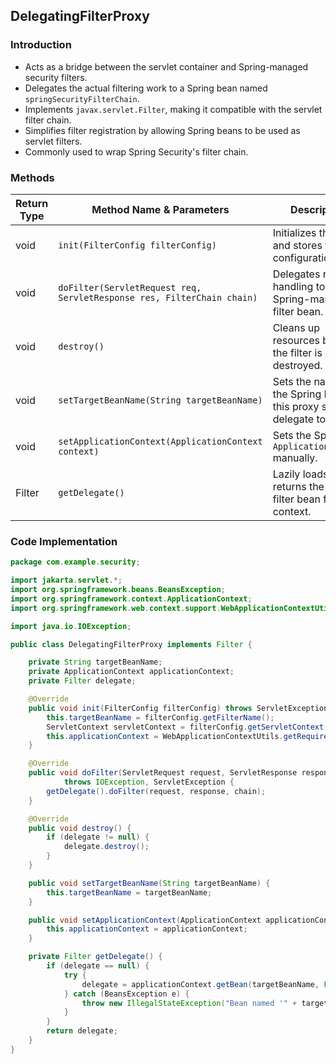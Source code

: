 ## DelegatingFilterProxy

### Introduction
- Acts as a bridge between the servlet container and Spring-managed security filters.
- Delegates the actual filtering work to a Spring bean named `springSecurityFilterChain`.
- Implements `javax.servlet.Filter`, making it compatible with the servlet filter chain.
- Simplifies filter registration by allowing Spring beans to be used as servlet filters.
- Commonly used to wrap Spring Security's filter chain.

### Methods

| Return Type | Method Name & Parameters                      | Description                                                    |
|-------------|-----------------------------------------------|----------------------------------------------------------------|
| void        | `init(FilterConfig filterConfig)`             | Initializes the filter and stores the configuration.           |
| void        | `doFilter(ServletRequest req, ServletResponse res, FilterChain chain)` | Delegates request handling to the Spring-managed filter bean.  |
| void        | `destroy()`                                   | Cleans up resources before the filter is destroyed.            |
| void        | `setTargetBeanName(String targetBeanName)`    | Sets the name of the Spring bean this proxy should delegate to.|
| void        | `setApplicationContext(ApplicationContext context)` | Sets the Spring `ApplicationContext` manually.           |
| Filter      | `getDelegate()`                               | Lazily loads and returns the target filter bean from the context. |

### Code Implementation

```java
package com.example.security;

import jakarta.servlet.*;
import org.springframework.beans.BeansException;
import org.springframework.context.ApplicationContext;
import org.springframework.web.context.support.WebApplicationContextUtils;

import java.io.IOException;

public class DelegatingFilterProxy implements Filter {

    private String targetBeanName;
    private ApplicationContext applicationContext;
    private Filter delegate;

    @Override
    public void init(FilterConfig filterConfig) throws ServletException {
        this.targetBeanName = filterConfig.getFilterName();
        ServletContext servletContext = filterConfig.getServletContext();
        this.applicationContext = WebApplicationContextUtils.getRequiredWebApplicationContext(servletContext);
    }

    @Override
    public void doFilter(ServletRequest request, ServletResponse response, FilterChain chain)
            throws IOException, ServletException {
        getDelegate().doFilter(request, response, chain);
    }

    @Override
    public void destroy() {
        if (delegate != null) {
            delegate.destroy();
        }
    }

    public void setTargetBeanName(String targetBeanName) {
        this.targetBeanName = targetBeanName;
    }

    public void setApplicationContext(ApplicationContext applicationContext) {
        this.applicationContext = applicationContext;
    }

    private Filter getDelegate() {
        if (delegate == null) {
            try {
                delegate = applicationContext.getBean(targetBeanName, Filter.class);
            } catch (BeansException e) {
                throw new IllegalStateException("Bean named '" + targetBeanName + "' not found in ApplicationContext", e);
            }
        }
        return delegate;
    }
}
```
